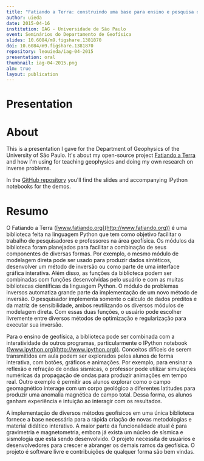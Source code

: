 ```yaml
---
title: "Fatiando a Terra: construindo uma base para ensino e pesquisa de geofísica"
author: uieda
date: 2015-04-16
institution: IAG - Universidade de São Paulo
event: Seminários do Departamento de Geofísica
slides: 10.6084/m9.figshare.1381870
doi: 10.6084/m9.figshare.1381870
repository: leouieda/iag-04-2015
presentation: oral
thumbnail: iag-04-2015.png
alm: true
layout: publication
---
```


# Presentation

<script async class="speakerdeck-embed"
data-id="21818fd003fe42b7bb20a0d1127f0f8e" data-ratio="1.33333333333333"
src="//speakerdeck.com/assets/embed.js"></script>

# About

This is a presentation I gave for the Department of Geophysics of the
University of São Paulo. It's about my open-source project
[Fatiando a Terra](http://www.fatiando.org) and how I'm using for teaching
geophysics and doing my own research on inverse problems.

In the [GitHub repository](https://github.com/leouieda/iag-04-2015) you'll find
the slides and accompanying IPython notebooks for the demos.

# Resumo

O Fatiando a Terra ([www.fatiando.org](http://www.fatiando.org)) é uma
biblioteca feita na linguagem Python que tem como objetivo facilitar o trabalho
de pesquisadores e professores na área geofísica. Os módulos da biblioteca
foram planejados para facilitar a combinação de seus componentes de diversas
formas. Por exemplo, o mesmo módulo de modelagem direta pode ser usado para
produzir dados sintéticos, desenvolver um método de inversão ou como parte de
uma interface gráfica interativa. Além disso, as funções da biblioteca podem
ser combinadas com funções desenvolvidas pelo usuário e com as muitas
bibliotecas científicas da linguagem Python. O módulo de problemas inversos
automatiza grande parte da implementação de um novo método de inversão. O
pesquisador implementa somente o cálculo de dados preditos e da matriz de
sensibilidade, ambos reutilizando os diversos módulos de modelagem direta. Com
essas duas funções, o usuário pode escolher livremente entre diversos métodos
de optimização e regularização para executar sua inversão.

Para o ensino de geofísica, a biblioteca pode ser combinada com a
interatividade de outros programas, particularmente o IPython notebook
([www.ipython.org](http://www.ipython.org)). Conceitos difíceis de serem
transmitidos em aula podem ser explorados pelos alunos de forma interativa, com
botões, gráficos e animações.  Por exemplo, para ensinar a reflexão e refração
de ondas sísmicas, o professor pode utilizar simulações numéricas da propagação
de ondas para produzir animações em tempo real. Outro exemplo é permitir aos
alunos explorar como o campo geomagnético interage com um corpo geológico a
diferentes latitudes para produzir uma anomalia magnética de campo total. Dessa
forma, os alunos ganham experiência e intuição ao interagir com os resultados.

A implementação de diversos métodos geofísicos em uma única biblioteca fornece
a base necessária para a rápida criação de novas metodologias e material
didático interativo. A maior parte da funcionalidade atual é para gravimetria e
magnetometria, embora já exista um núcleo de sísmica e sismologia que está
sendo desenvolvido. O projeto necessita de usuários e desenvolvedores para
crescer e abranger os demais ramos da geofísica. O projeto é software livre e
contribuições de qualquer forma são bem vindas.

